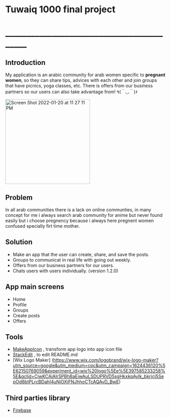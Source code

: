 # Tuwaiq 1000 final project
# __________________________________________
## Introduction 
My application is an arabic community for arab women specific to **pregnant women**, so they can share tips, advices with each other and join groups that have picnics, yoga classes, etc.
There is offers from our business partners so our users can also take advantage from! ٩(＾◡＾)۶

<img width="265" alt="Screen Shot 2022-01-20 at 11 27 11 PM" src="https://user-images.githubusercontent.com/92252688/150671623-afdc158e-3633-4dd5-8188-e05ef677cb4b.png">

## Problem
In all arab communities there is a lack on online communties, in many concept for me i always search arab community for anime but never found easily but i choose pregnency because i always here pregnent women confused specially firt time mother.

## Solution
- Make an app that the user can create, share, and save the posts.
- Groups to communicat in real life with going out weekly.
- Offers from our business partners for our users.
- Chats users with users individually. (version 1.2.0)

## App main screens 
- Home
- Profile
- Groups
- Create posts
- Offers

## Tools
- [MakeAppIcon](https://makeappicon.com/) , transform app logo into app icon file
- [StackEdit](https://stackedit.io/app#/) , to edit README.md
- [Wix Logo Maker] (https://www.wix.com/logobrand/wix-logo-maker?utm_source=google&utm_medium=cpc&utm_campaign=1624436120%5E62150769059&experiment_id=wix%20logo%5Ee%5E397585233258%5E&gclid=CjwKCAiAlrSPBhBaEiwAuLSDUPRVD5sgHkxkqAyIk_bkrjcj5SepOd6btPLrcBDahI4uNjOXjFNJhhoCTcAQAvD_BwE)

## Third parties library 
- [Firebase](https://firebase.google.com)
